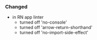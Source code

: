 ### Changed
 - in RN app linter
    - turned off 'no-console'
    - turned off 'arrow-return-shorthand'
    - turned off 'no-import-side-effect'